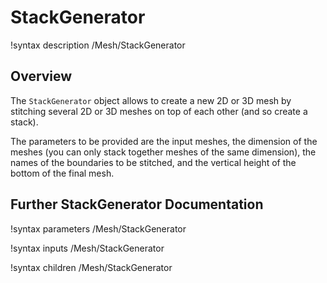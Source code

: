 # StackGenerator

!syntax description /Mesh/StackGenerator

## Overview

The `StackGenerator` object allows to create a new 2D or 3D mesh by stitching
several 2D or 3D meshes on top of each other (and so create a stack).

The parameters to be provided are the input meshes, the dimension of the meshes
(you can only stack together meshes of the same dimension), the names of the
boundaries to be stitched, and the vertical height of the bottom of the final mesh.

## Further StackGenerator Documentation

!syntax parameters /Mesh/StackGenerator

!syntax inputs /Mesh/StackGenerator

!syntax children /Mesh/StackGenerator
